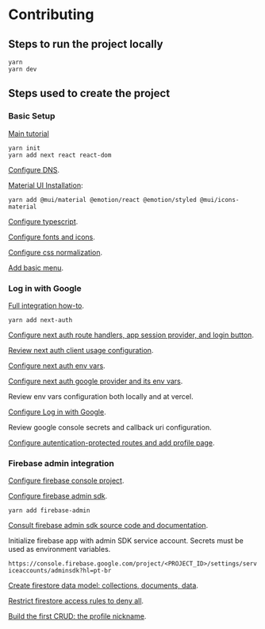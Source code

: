 # Contributing

## Steps to run the project locally

```
yarn
yarn dev
```

## Steps used to create the project

### Basic Setup

[Main tutorial](https://www.youtube.com/watch?v=EW7m2WIvFgQ&list=PLMdYygf53DP7FJzPslLnmqp0QylyFfA8a)

```
yarn init
yarn add next react react-dom
```

[Configure DNS](https://www.youtube.com/watch?v=IyRUn0GocEc&list=PLMdYygf53DP7FJzPslLnmqp0QylyFfA8a).

[Material UI Installation](https://mui.com/material-ui/getting-started/installation/#default-installation):

```
yarn add @mui/material @emotion/react @emotion/styled @mui/icons-material
```

[Configure typescript](https://nextjs.org/docs/pages/building-your-application/configuring/typescript).

[Configure fonts and icons](https://mui.com/material-ui/getting-started/installation/#roboto-font).

[Configure css normalization](https://mui.com/material-ui/react-css-baseline/).

[Add basic menu](https://mui.com/material-ui/react-app-bar/).

### Log in with Google

[Full integration how-to](https://www.telerik.com/blogs/how-to-implement-google-authentication-nextjs-app-using-nextauth).

```
yarn add next-auth
```

[Configure next auth route handlers, app session provider, and login button](https://next-auth.js.org/configuration/initialization).

[Review next auth client usage configuration](https://next-auth.js.org/getting-started/client).

[Configure next auth env vars](https://next-auth.js.org/configuration/options).

[Configure next auth google provider and its env vars](https://next-auth.js.org/providers/google).

Review env vars configuration both locally and at vercel.

[Configure Log in with Google](https://developers.google.com/identity/sign-in/web/sign-in?hl=pt-br).

Review google console secrets and callback uri configuration.

[Configure autentication-protected routes and add profile page](https://next-auth.js.org/getting-started/client#custom-client-session-handling).

### Firebase admin integration

[Configure firebase console project](https://firebase.google.com/docs/admin/setup?hl=pt-br#set-up-project-and-service-account).

[Configure firebase admin sdk](https://firebase.google.com/docs/admin/setup?hl=pt-br#add-sdk).

```
yarn add firebase-admin
```

[Consult firebase admin sdk source code and documentation](https://github.com/firebase/firebase-admin-node).

Initialize firebase app with admin SDK service account. Secrets must be used as environment variables.

`https://console.firebase.google.com/project/<PROJECT_ID>/settings/serviceaccounts/adminsdk?hl=pt-br`

[Create firestore data model: collections, documents, data](https://firebase.google.com/docs/firestore/data-model?hl=pt-br).

[Restrict firestore access rules to deny all](https://firebase.google.com/docs/firestore/security/rules-query?hl=pt-br#secure_and_query_documents_based_on_authuid).

[Build the first CRUD: the profile nickname](https://retool.com/blog/crud-with-cloud-firestore-using-the-nodejs-sdk/).
